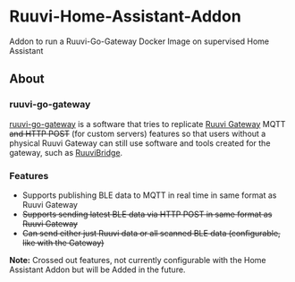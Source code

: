 # Ruuvi-Home-Assistant-Addon
Addon to run a Ruuvi-Go-Gateway Docker Image on supervised Home Assistant

## About

### ruuvi-go-gateway

[ruuvi-go-gateway](https://github.com/Scrin/ruuvi-go-gateway/tree/master) is a software that tries to replicate [Ruuvi Gateway](https://ruuvi.com/gateway/) MQTT ~~and HTTP POST~~ (for custom servers) features so that users without a physical Ruuvi Gateway can still use software and tools created for the gateway, such as [RuuviBridge](https://github.com/Scrin/RuuviBridge/).

### Features

- Supports publishing BLE data to MQTT in real time in same format as Ruuvi Gateway
- ~~Supports sending latest BLE data via HTTP POST in same format as Ruuvi Gateway~~
- ~~Can send either just Ruuvi data or all scanned BLE data (configurable, like with the Gateway)~~

**Note:** Crossed out features, not currently configurable with the Home Assistant Addon but will be Added in the future.
